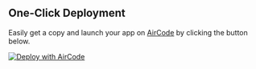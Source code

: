 ## One-Click Deployment

Easily get a copy and launch your app on [AirCode](https://aircode.io/) by clicking the button below.

[![Deploy with AirCode](https://aircode.io/aircode-deploy-button.svg)](https://aircode.io/dashboard?owner=shijiatongxue&repo=d2c-image-upload-examples&path=examples%2Faircode&appname=d2c-image-bed-aircode-example)